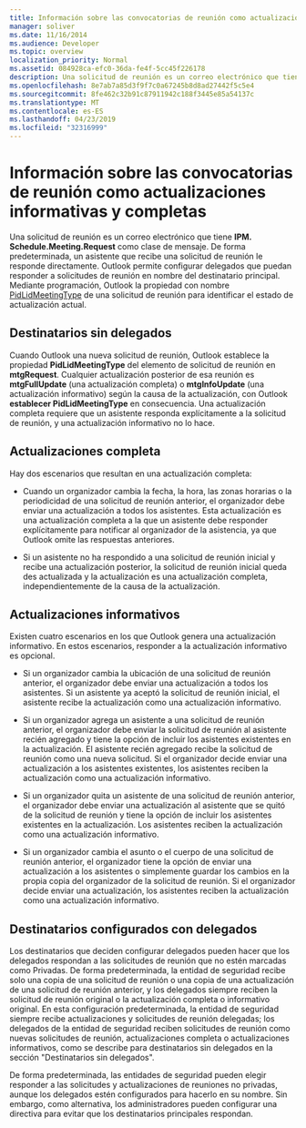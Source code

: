 ```yaml
---
title: Información sobre las convocatorias de reunión como actualizaciones informativas y completas
manager: soliver
ms.date: 11/16/2014
ms.audience: Developer
ms.topic: overview
localization_priority: Normal
ms.assetid: 084928ca-efc0-36da-fe4f-5cc45f226178
description: Una solicitud de reunión es un correo electrónico que tiene IPM. Schedule.Meeting.Request como clase de mensaje. De forma predeterminada, un asistente que recibe una solicitud de reunión le responde directamente.
ms.openlocfilehash: 8e7ab7a85d3f9f7c0a67245b8d8ad27442f5c5e4
ms.sourcegitcommit: 8fe462c32b91c87911942c188f3445e85a54137c
ms.translationtype: MT
ms.contentlocale: es-ES
ms.lasthandoff: 04/23/2019
ms.locfileid: "32316999"
---
```

# <a name="about-meeting-requests-as-informational-updates-and-full-updates"></a>Información sobre las convocatorias de reunión como actualizaciones informativas y completas

Una solicitud de reunión es un correo electrónico que tiene **IPM. Schedule.Meeting.Request** como clase de mensaje. De forma predeterminada, un asistente que recibe una solicitud de reunión le responde directamente. Outlook permite configurar delegados que puedan responder a solicitudes de reunión en nombre del destinatario principal. Mediante programación, Outlook la propiedad con nombre [PidLidMeetingType](https://msdn.microsoft.com/library/290b290c-7836-4a7e-bf1a-8d0225a07e56%28Office.15%29.aspx) de una solicitud de reunión para identificar el estado de actualización actual. 
  
## <a name="recipients-without-delegates"></a>Destinatarios sin delegados

Cuando Outlook una nueva solicitud de reunión, Outlook establece la propiedad **PidLidMeetingType** del elemento de solicitud de reunión en **mtgRequest**. Cualquier actualización posterior de esa reunión es **mtgFullUpdate** (una actualización completa) o **mtgInfoUpdate** (una actualización informativo) según la causa de la actualización, con Outlook **establecer PidLidMeetingType** en consecuencia. Una actualización completa requiere que un asistente responda explícitamente a la solicitud de reunión, y una actualización informativo no lo hace. 
  
## <a name="full-updates"></a>Actualizaciones completa

Hay dos escenarios que resultan en una actualización completa:
  
- Cuando un organizador cambia la fecha, la hora, las zonas horarias o la periodicidad de una solicitud de reunión anterior, el organizador debe enviar una actualización a todos los asistentes. Esta actualización es una actualización completa a la que un asistente debe responder explícitamente para notificar al organizador de la asistencia, ya que Outlook omite las respuestas anteriores.
    
- Si un asistente no ha respondido a una solicitud de reunión inicial y recibe una actualización posterior, la solicitud de reunión inicial queda des actualizada y la actualización es una actualización completa, independientemente de la causa de la actualización.
    
## <a name="informational-updates"></a>Actualizaciones informativos

Existen cuatro escenarios en los que Outlook genera una actualización informativo. En estos escenarios, responder a la actualización informativo es opcional.
  
- Si un organizador cambia la ubicación de una solicitud de reunión anterior, el organizador debe enviar una actualización a todos los asistentes. Si un asistente ya aceptó la solicitud de reunión inicial, el asistente recibe la actualización como una actualización informativo.
    
- Si un organizador agrega un asistente a una solicitud de reunión anterior, el organizador debe enviar la solicitud de reunión al asistente recién agregado y tiene la opción de incluir los asistentes existentes en la actualización. El asistente recién agregado recibe la solicitud de reunión como una nueva solicitud. Si el organizador decide enviar una actualización a los asistentes existentes, los asistentes reciben la actualización como una actualización informativo.
    
- Si un organizador quita un asistente de una solicitud de reunión anterior, el organizador debe enviar una actualización al asistente que se quitó de la solicitud de reunión y tiene la opción de incluir los asistentes existentes en la actualización. Los asistentes reciben la actualización como una actualización informativo.
    
- Si un organizador cambia el asunto o el cuerpo de una solicitud de reunión anterior, el organizador tiene la opción de enviar una actualización a los asistentes o simplemente guardar los cambios en la propia copia del organizador de la solicitud de reunión. Si el organizador decide enviar una actualización, los asistentes reciben la actualización como una actualización informativo.
    
## <a name="recipients-set-up-with-delegates"></a>Destinatarios configurados con delegados

Los destinatarios que deciden configurar delegados pueden hacer que los delegados respondan a las solicitudes de reunión que no estén marcadas como Privadas. De forma predeterminada, la entidad de seguridad recibe solo una copia de una solicitud de reunión o una copia de una actualización de una solicitud de reunión anterior, y los delegados siempre reciben la solicitud de reunión original o la actualización completa o informativo original. En esta configuración predeterminada, la entidad de seguridad siempre recibe actualizaciones y solicitudes de reunión delegadas; los delegados de la entidad de seguridad reciben solicitudes de reunión como nuevas solicitudes de reunión, actualizaciones completa o actualizaciones informativos, como se describe para destinatarios sin delegados en la sección "Destinatarios sin delegados".
  
De forma predeterminada, las entidades de seguridad pueden elegir responder a las solicitudes y actualizaciones de reuniones no privadas, aunque los delegados estén configurados para hacerlo en su nombre. Sin embargo, como alternativa, los administradores pueden configurar una directiva para evitar que los destinatarios principales respondan.
  

